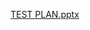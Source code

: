 [TEST PLAN.pptx](https://github.com/anjani321213/M1_ManagementProject_DepartmentStoreManagement/files/7586266/TEST.PLAN.pptx)

